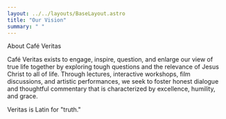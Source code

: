 ```yaml
---
layout: ../../layouts/BaseLayout.astro
title: "Our Vision"
summary: " "
---
```

About Café Veritas

Café Veritas exists to engage, inspire, question, and enlarge our view of true life together by exploring tough questions and the relevance of Jesus Christ to all of life. Through lectures, interactive workshops, film discussions, and artistic performances, we seek to foster honest dialogue and thoughtful commentary that is characterized by excellence, humility, and grace.

Veritas is Latin for "truth."